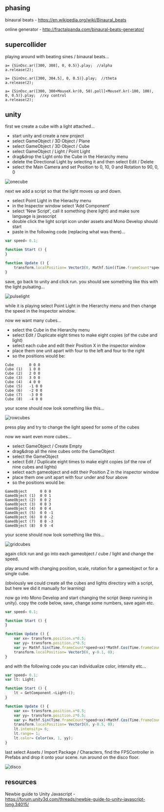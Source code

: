 phasing
--------------------

binaural beats - <https://en.wikipedia.org/wiki/Binaural_beats>

online generator - <http://fractalpanda.com/binaural-beats-generator/>

supercollider
--

playing around with beating sines / binaural beats...

```
a= {SinOsc.ar([300, 308], 0, 0.5)}.play;  //alpha
a.release(2);

a= {SinOsc.ar([300, 304.5], 0, 0.5)}.play;  //theta
a.release(2);

a= {SinOsc.ar([300, 300+MouseX.kr(0, 50).poll]+MouseY.kr(-100, 100), 0, 0.5)}.play;  //xy control
a.release(2);
```

unity
--

first we create a cube with a light attached...

* start unity and create a new project
* select GameObject / 3D Object / Plane
* select GameObject / 3D Object / Cube
* select GameObject / Light / Point Light
* drag&drop the Light onto the Cube in the Hierarchy menu
* delete the Directional Light by selecting it and then select Edit / Delete
* select the Main Camera and set Position to 0, 10, 0 and Rotation to 90, 0, 0

![onecube](01onecube.png?raw=true "onecube")

next we add a script so that the light moves up and down.

* select Point Light in the Hierachy menu
* in the Inspector window select 'Add Component'
* select 'New Script', call it something (here light) and make sure language is javascript
* double click the light script icon under assets and Mono Develop should start
* paste in the following code (replacing what was there)...

```javascript
var speed= 0.1;

function Start () {
}

function Update () {
    transform.localPosition= Vector3(0, Mathf.Sin((Time.frameCount*speed)), 0);
}
```

save, go back to unity and click run. you should see something like this with the light pulsating...

![pulselight](02pulselight.png?raw=true "pulselight")

while it is playing select Point Light in the Hierarchy menu and then change the speed in the Inspector window.

now we want many cubes...

* select the Cube in the Hierarchy menu
* select Edit / Duplicate eight times to make eight copies (of the cube and light)
* select each cube and edit their Position X in the inspector window
* place them one unit apart with four to the left and four to the right
* so the positions would be:

```
Cube       0 0 0
Cube (1)   1 0 0
Cube (2)   2 0 0
Cube (3)   3 0 0
Cube (4)   4 0 0
Cube (5)   -1 0 0
Cube (6)   -2 0 0
Cube (7)   -3 0 0
Cube (8)   -4 0 0
```

your scene should now look something like this...

![rowcubes](03rowcubes.png?raw=true "rowcubes")

press play and try to change the light speed for some of the cubes

now we want even more cubes...

* select GameObject / Create Empty
* drag&drop all the nine cubes onto the GameObject
* select the GameObject
* select Edit / Duplicate eight times to make eight copies (of the row of nine cubes and lights)
* select each gameobject and edit their Position Z in the inspector window
* place them one unit apart with four under and four above
* so the positions would be:

```
GameObject      0 0 0
GameObject (1)  0 0 1
GameObject (2)  0 0 2
GameObject (3)  0 0 3
GameObject (4)  0 0 4
GameObject (5)  0 0 -1
GameObject (6)  0 0 -2
GameObject (7)  0 0 -3
GameObject (8)  0 0 -4
```

your scene should now look something like this...

![gridcubes](04gridcubes.png?raw=true "gridcubes")

again click run and go into each gameobject / cube / light and change the speed.

play around with changing position, scale, rotation for a gameobject or for a single cube.

(obviously we could create all the cubes and lights directory with a script, but here we did it manually for learning)

now go into Mono Develop and start changing the script (keep running in unity). copy the code below, save, change some numbers, save again etc.

```javascript
var speed= 0.1;

function Start () {
}

function Update () {
    var xx= transform.position.x*0.5;
    var yy= transform.position.z*0.5;
    var y= Mathf.Sin(Time.frameCount*speed+xx)*Mathf.Cos(Time.frameCount*speed+yy);
    transform.localPosition= Vector3(0, y-0.1, 0);
}
```

and with the following code you can individualize color, intensity etc...

```javascript
var speed= 0.1;
var lt: Light;

function Start () {
    lt = GetComponent.<Light>();
}

function Update () {
    var xx= transform.position.x*0.5;
    var yy= transform.position.z*0.5;
    var y= Mathf.Sin(Time.frameCount*speed+xx)+Mathf.Cos(Time.frameCount*speed+yy);
    transform.localPosition= Vector3(0, y-0.5, 0);
    lt.intensity= 6;
    lt.range= 1;
    lt.color= Color(xx, 1, yy);
}
```

last select Assets / Import Package / Characters, find the FPSController in Prefabs and drop it onto your scene. run around on the disco floor.

![disco](05disco.png?raw=true "disco")

resources
--

Newbie guide to Unity Javascript - <https://forum.unity3d.com/threads/newbie-guide-to-unity-javascript-long.34015/>
